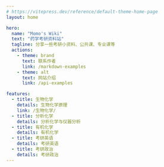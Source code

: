 ```yaml
---
# https://vitepress.dev/reference/default-theme-home-page
layout: home

hero:
  name: "Momo's Wiki"
  text: "药学考研资料站"
  tagline: 分享一些考研小资料、公共课、专业课等
  actions:
    - theme: brand
      text: 联系作者
      link: /markdown-examples
    - theme: alt
      text: 网站介绍
      link: /api-examples

features:
  - title: 生物化学
    details: 生物化学原理
    link: /生物化学/
  - title: 分析化学
    details: 分析化学与仪器分析
  - title: 有机化学
    details: 有机化学
  - title: 考研英语
    details: 考研英语
  - title: 考研政治
    details: 考研政治
---
```


